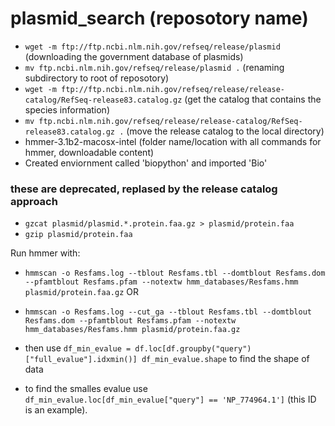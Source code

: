 # plasmid_search (reposotory name)

* `wget -m ftp://ftp.ncbi.nlm.nih.gov/refseq/release/plasmid` (downloading the government database of plasmids)
* `mv ftp.ncbi.nlm.nih.gov/refseq/release/plasmid .` (renaming subdirectory to root of reposotory)
* `wget -m ftp://ftp.ncbi.nlm.nih.gov/refseq/release/release-catalog/RefSeq-release83.catalog.gz` (get the catalog that contains the species information)
* `mv ftp.ncbi.nlm.nih.gov/refseq/release/release-catalog/RefSeq-release83.catalog.gz .` (move the release catalog to the local directory)
* hmmer-3.1b2-macosx-intel (folder name/location with all commands for hmmer, downloadable content)
* Created enviornment called 'biopython' and imported 'Bio'

### these are deprecated, replased by the release catalog approach
* `gzcat plasmid/plasmid.*.protein.faa.gz > plasmid/protein.faa`
* `gzip plasmid/protein.faa`

Run hmmer with:
* `hmmscan -o Resfams.log --tblout Resfams.tbl --domtblout Resfams.dom --pfamtblout Resfams.pfam --notextw hmm_databases/Resfams.hmm plasmid/protein.faa.gz`
OR
* `hmmscan -o Resfams.log --cut_ga --tblout Resfams.tbl --domtblout Resfams.dom --pfamtblout Resfams.pfam --notextw hmm_databases/Resfams.hmm plasmid/protein.faa.gz`

* then use `df_min_evalue = df.loc[df.groupby("query")["full_evalue"].idxmin()] df_min_evalue.shape` to find the shape of data

* to find the smalles evalue use `df_min_evalue.loc[df_min_evalue["query"] == 'NP_774964.1']` (this ID is an example).

